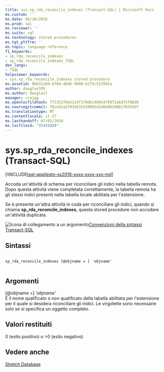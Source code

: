 ```yaml
---
title: sys.sp_rda_reconcile_indexes (Transact-SQL) | Microsoft Docs
ms.custom: ''
ms.date: 06/10/2016
ms.prod: sql
ms.reviewer: ''
ms.suite: sql
ms.technology: stored-procedures
ms.tgt_pltfrm: ''
ms.topic: language-reference
f1_keywords:
- sp_rda_reconcile_indexes
- sp_rda_reconcile_indexes_TSQL
dev_langs:
- TSQL
helpviewer_keywords:
- sys.sp_rda_reconcile_indexes stored procedure
ms.assetid: 96b31ab9-bf84-46d6-9990-81f5c51f885a
author: douglaslMS
ms.author: douglasl
manager: craigg
ms.openlocfilehash: ff2352fde5124f1f0db140914799f2a6d75f88d8
ms.sourcegitcommit: f8ce92a2f935616339965d140e00298b1f8355d7
ms.translationtype: MT
ms.contentlocale: it-IT
ms.lasthandoff: 07/03/2018
ms.locfileid: "37431920"
---
```

# <a name="syssprdareconcileindexes-transact-sql"></a>sys.sp_rda_reconcile_indexes (Transact-SQL)
[!INCLUDE[tsql-appliesto-ss2016-xxxx-xxxx-xxx-md](../../includes/tsql-appliesto-ss2016-xxxx-xxxx-xxx-md.md)]

  Accoda un'attività di schema per riconciliare gli indici nella tabella remota. Dopo questa attività viene completata correttamente, la tabella remota ha gli stessi indici presenti nella tabella locale abilitata per l'estensione.  
  
 Se è presente un'altra attività in coda per riconciliare gli indici, quando si chiama **sp_rda_reconcile_indexes**, questa stored procedure non accodare un'attività duplicata.  
  
 ![Icona di collegamento a un argomento](../../database-engine/configure-windows/media/topic-link.gif "Icona di collegamento a un argomento")[Convenzioni della sintassi Transact-SQL](../../t-sql/language-elements/transact-sql-syntax-conventions-transact-sql.md)  
  
## <a name="syntax"></a>Sintassi  
  
```  
  
sp_rda_reconcile_indexes [@objname = ] 'objname'  
  
```  
  
## <a name="arguments"></a>Argomenti  
 [@objname =] *'objname'*  
 È il nome qualificato o non qualificato della tabella abilitata per l'estensione per il quale si desidera riconciliare gli indici. Le virgolette sono necessarie solo se si specifica un oggetto completo.  
  
## <a name="return-code-values"></a>Valori restituiti  
 0 (esito positivo) o >0 (esito negativo)  
  
## <a name="see-also"></a>Vedere anche  
 [Stretch Database](../../sql-server/stretch-database/stretch-database.md)  
  
  
